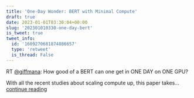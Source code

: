 ```yaml
---
title: 'One-Day Wonder: BERT with Minimal Compute'
draft: true
date: 2023-01-01T03:30:04+00:00
slug: '202301010330-one-day-bert'
is_tweet: true
tweet_info:
  id: '1609270681874886657'
  type: 'retweet'
  is_thread: False
---
```




RT [@giffmana](https://x.com/giffmana): How good of a BERT can one get in ONE DAY on ONE GPU?

With all the recent studies about scaling compute up, this paper takes… [continue reading](https://x.com/sytelus/status/1609270681874886657)
